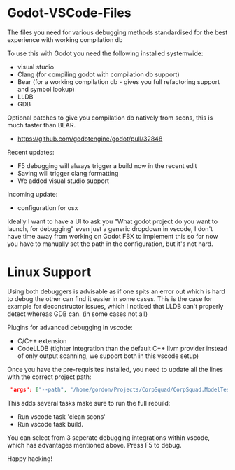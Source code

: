 # Godot-VSCode-Files
The files you need for various debugging methods standardised for the best experience with working compilation db

To use this with Godot you need the following installed systemwide:
- visual studio
- Clang (for compiling godot with compilation db support)
- Bear (for a working compilation db - gives you full refactoring support and symbol lookup)
- LLDB 
- GDB

Optional patches to give you compilation db natively from scons, this is much faster than BEAR.
- https://github.com/godotengine/godot/pull/32848

Recent updates:
- F5 debugging will always trigger a build now in the recent edit
- Saving will trigger clang formatting
- We added visual studio support

Incoming update:
- configuration for osx

Ideally I want to have a UI to ask you "What godot project do you want to launch, for debugging" even just a generic dropdown in vscode, I don't have time away from working on Godot FBX to implement this so for now you have to manually set the path in the configuration, but it's not hard.

# Linux Support

Using both debuggers is advisable as if one spits an error out which is hard to debug the other can find it easier in some cases.
This is the case for example for deconstructor issues, which I noticed that LLDB can't properly detect whereas GDB can.
(in some cases not all)

Plugins for advanced debugging in vscode:
- C/C++ extension
- CodeLLDB (tighter integration than the default C++ llvm provider instead of only output scanning, we support both in this vscode setup)


Once you have the pre-requisites installed, you need to update all the lines with the correct project path:
```json
 "args": ["--path", "/home/gordon/Projects/CorpSquad/CorpSquad.ModelTest", "-e", "-v"],  
```

This adds several tasks make sure to run the full rebuild:
- Run vscode task 'clean scons'
- Run vscode task build.

You can select from 3 seperate debugging integrations within vscode, which has advantages mentioned above.
Press F5 to debug.

Happy hacking!
